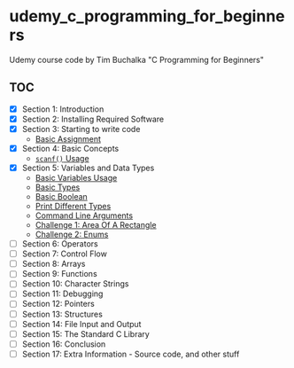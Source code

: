 # udemy_c_programming_for_beginners

Udemy course code by Tim Buchalka "C Programming for Beginners"

## TOC

- [x] Section 1: Introduction
- [x] Section 2: Installing Required Software
- [x] Section 3: Starting to write code
    - [Basic Assignment](src/section3/assignment.c)
- [x] Section 4: Basic Concepts
    - [`scanf()` Usage](src/section4/scanf_usage.c)
- [x] Section 5: Variables and Data Types
    - [Basic Variables Usage](src/section5/basic_variables_usage.c)
    - [Basic Types](src/section5/basic_types.c)
    - [Basic Boolean](src/section5/basic_enums.c)
    - [Print Different Types](src/section5/print_types.c)
    - [Command Line Arguments](src/section5/command_line_arguments.c)
    - [Challenge 1: Area Of A Rectangle](src/section5/challenge_1.c)
    - [Challenge 2: Enums](src/section5/challenge_2.c)
- [ ] Section 6: Operators
- [ ] Section 7: Control Flow
- [ ] Section 8: Arrays
- [ ] Section 9: Functions
- [ ] Section 10: Character Strings
- [ ] Section 11: Debugging
- [ ] Section 12: Pointers
- [ ] Section 13: Structures
- [ ] Section 14: File Input and Output
- [ ] Section 15: The Standard C Library
- [ ] Section 16: Conclusion
- [ ] Section 17: Extra Information - Source code, and other stuff
